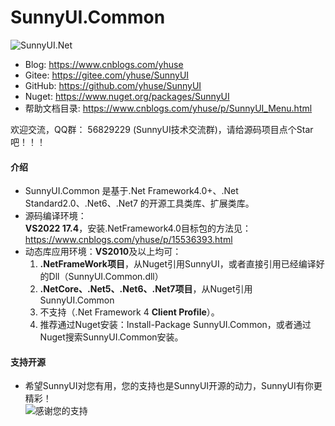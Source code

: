 # SunnyUI.Common    
    
![SunnyUI.Net](https://images.gitee.com/uploads/images/2020/0627/205841_13e961a1_416720.png "SunnyUI.png")    
    
- Blog:   https://www.cnblogs.com/yhuse    
- Gitee:  https://gitee.com/yhuse/SunnyUI    
- GitHub: https://github.com/yhuse/SunnyUI    
- Nuget:  https://www.nuget.org/packages/SunnyUI    
- 帮助文档目录: https://www.cnblogs.com/yhuse/p/SunnyUI_Menu.html    
    
欢迎交流，QQ群： 56829229  (SunnyUI技术交流群)，请给源码项目点个Star吧！！！    
    
#### 介绍    
- SunnyUI.Common 是基于.Net Framework4.0+、.Net Standard2.0、.Net6、.Net7 的开源工具类库、扩展类库。            
- 源码编译环境：    
  **VS2022 17.4**，安装.NetFramework4.0目标包的方法见：https://www.cnblogs.com/yhuse/p/15536393.html    
- 动态库应用环境：**VS2010**及以上均可：    
  1. **.NetFrameWork项目**，从Nuget引用SunnyUI，或者直接引用已经编译好的Dll（SunnyUI.Common.dll）   
  2. **.NetCore、.Net5、.Net6、.Net7项目**，从Nuget引用SunnyUI.Common    
  3. 不支持（.Net Framework 4 **Client Profile**）。    
  4. 推荐通过Nuget安装：Install-Package SunnyUI.Common，或者通过Nuget搜索SunnyUI.Common安装。   
    
#### 支持开源
- 希望SunnyUI对您有用，您的支持也是SunnyUI开源的动力，SunnyUI有你更精彩！    
![感谢您的支持](https://images.gitee.com/uploads/images/2020/0524/233620_6685fbbf_416720.png "SunnyUISupport.png")
